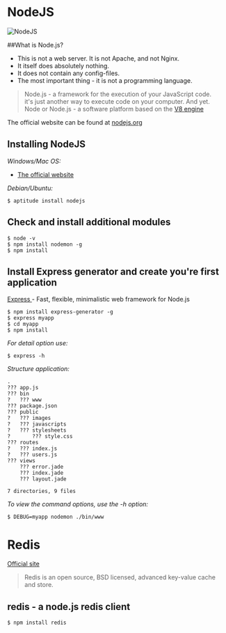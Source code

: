 # NodeJS

![NodeJS](http://thinking.bohdanvorona.name/wp-content/uploads/2014/07/Node_Js.png)

##What is Node.js?

* This is not a web server. It is not Apache, and not Nginx.
* It itself does absolutely nothing.
* It does not contain any config-files.
* The most important thing - it is not a programming language. <br />

> Node.js - a framework for the execution of your JavaScript code. <br />
it's just another way to execute code on your computer. And yet. <br />
Node or Node.js - a software platform based on the [V8 engine](https://code.google.com/p/v8/) <br />

The official website can be found at [nodejs.org](http://nodejs.org)

## Installing NodeJS
*Windows/Mac OS:*

* [The official website](http://nodejs.org)
    
*Debian/Ubuntu:*

    $ aptitude install nodejs

## Check and install additional modules

    $ node -v
    $ npm install nodemon -g
    $ npm install 
    
## Install Express generator and create you're first application

[Express ](http://nodejs.org) - Fast, flexible, minimalistic web framework for Node.js

    $ npm install express-generator -g
    $ express myapp
    $ cd myapp
    $ npm install
    
*For detail option use:*
    
    $ express -h
    
*Structure application:*

    .
    ??? app.js
    ??? bin
    ?   ??? www
    ??? package.json
    ??? public
    ?   ??? images
    ?   ??? javascripts
    ?   ??? stylesheets
    ?       ??? style.css
    ??? routes
    ?   ??? index.js
    ?   ??? users.js
    ??? views
        ??? error.jade
        ??? index.jade
        ??? layout.jade
    
    7 directories, 9 files
    
*To view the command options, use the -h option:*
    
    $ DEBUG=myapp nodemon ./bin/www 

# Redis

[Official site](http://redis.io/)
>Redis is an open source, BSD licensed, advanced key-value cache and store.

## redis - a node.js redis client

    $ npm install redis